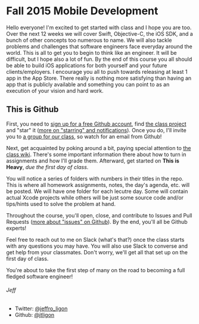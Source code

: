 # Fall 2015 Mobile Development

Hello everyone! I'm excited to get started with class and I hope you are too. Over the next 12 weeks we will cover Swift, Objective-C, the iOS SDK, and a bunch of other concepts too numerous to name. We will also tackle problems and challenges that software engineers face everyday around the world. This is all to get you to begin to think like an engineer. It will be difficult, but I hope also a lot of fun. By the end of this course you all should be able to build iOS applications for both yourself and your future clients/employers. I encourage you all to push towards releasing at least 1 app in the App Store. There really is nothing more satisfying than having an app that is publicly available and something you can point to as an execution of your vision and hard work.

## This is Github

First, you need to [sign up for a free Github account](http://github.com/signup), find [the class project](https://github.com/TIYRaleigh/2016--April--iOS) and "star" it ([more on "starring" and notifications](https://help.github.com/articles/about-stars)). Once you do, I'll invite you to [a group for our class](https://github.com/orgs/TIYRaleigh/teams/2016--April--iOS), so watch for an email from Github!

Next, get acquainted by poking around a bit, paying special attention to [the class wiki](https://github.com/TIYRaleigh/2016--April--iOS/wiki). There's some important information there about how to turn in assignments and how I'll grade them. Afterward, get started on **This is Heavy**, _due the first day of class_.

You will notice a series of folders with numbers in their titles in the repo. This is where all homework assignments, notes, the day's agenda, etc. will be posted. We will have one folder for each lecutre day. Some will contain actual Xcode projects while others will be just some source code and/or tips/hints used to solve the problem at hand.

Throughout the course, you'll open, close, and contribute to Issues and Pull Requests ([more about "issues" on Github](https://help.github.com/articles/about-issues)). By the end, you'll all be Github experts!

Feel free to reach out to me on Slack (what's that?) once the class starts with any questions you may have. You will also use Slack to converse and get help from your classmates. Don't worry, we'll get all that set up on the first day of class.

You're about to take the first step of many on the road to becoming a full fledged software engineer!

###### Jeff

* Twitter: [@jeffro_ligon](http://www.twitter.com/jeffro_ligon)
* Github: [@jtligon](http://www.github.com/jtligon)
